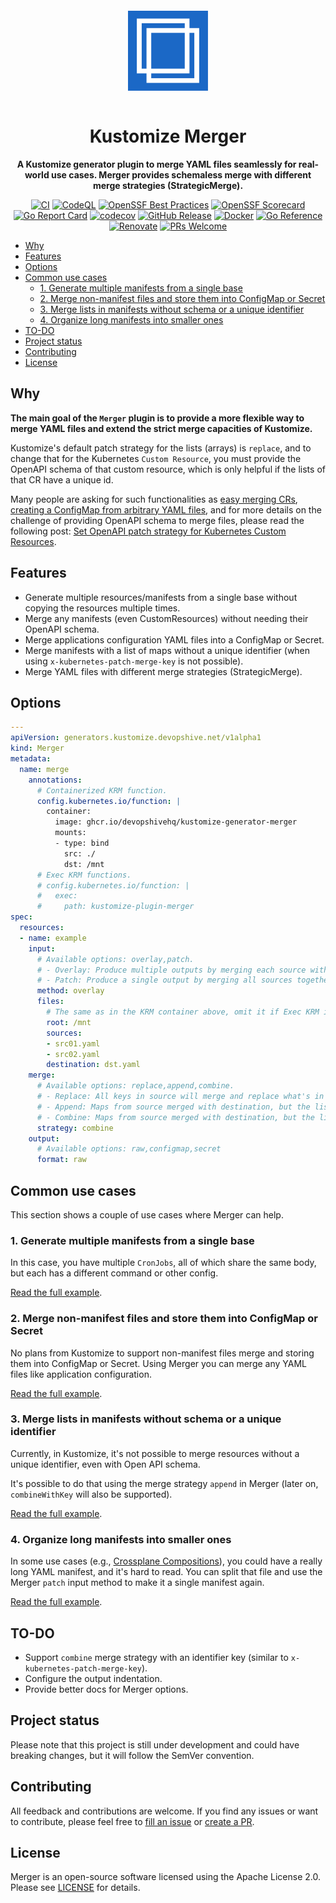 <div align="center">

<p align="center">
  <a href="https://github.com/DevOpsHiveHQ/kustomize-plugin-merger" style="display: block; padding: 1em 0;">
    <img width="128px" alt="Kustomize Merger Logo" border="0" src="img/kustomize-merger-logo.svg"/>
  </a>
</p>

<h1>Kustomize Merger</h1>
<p><b>

A Kustomize generator plugin to merge YAML files seamlessly for real-world use cases. Merger provides schemaless merge with different merge strategies (StrategicMerge).

</b></p>

[![CI](https://img.shields.io/github/actions/workflow/status/aabouzaid/kustomize-plugin-merger/.github%2Fworkflows%2Fgo-ci.yml?logo=github&label=CI&color=31c653)](https://github.com/aabouzaid/kustomize-plugin-merger/actions/workflows/go-ci.yml?query=branch%3Amain)
[![CodeQL](https://img.shields.io/github/actions/workflow/status/aabouzaid/kustomize-plugin-merger/.github%2Fworkflows%2Fgo-ci.yml?logo=github&label=CodeQL&color=31c653)](https://github.com/aabouzaid/kustomize-plugin-merger/actions/workflows/sec-codeql.yml?query=branch%3Amain)
[![OpenSSF Best Practices](https://www.bestpractices.dev/projects/7815/badge)](https://www.bestpractices.dev/projects/7815)
[![OpenSSF Scorecard](https://api.securityscorecards.dev/projects/github.com/aabouzaid/kustomize-plugin-merger/badge)](https://securityscorecards.dev/viewer/?uri=github.com/aabouzaid/kustomize-plugin-merger)
[![Go Report Card](https://goreportcard.com/badge/github.com/aabouzaid/kustomize-plugin-merger)](https://goreportcard.com/report/github.com/aabouzaid/kustomize-plugin-merger)
[![codecov](https://codecov.io/github/aabouzaid/kustomize-plugin-merger/graph/badge.svg?token=BUFRT7BO2I)](https://codecov.io/github/aabouzaid/kustomize-plugin-merger)
[![GitHub Release](https://img.shields.io/github/v/release/aabouzaid/kustomize-plugin-merger?logo=github)](https://github.com/aabouzaid/kustomize-plugin-merger/releases)
[![Docker](https://img.shields.io/badge/Docker-available-blue?logo=docker&logoColor=white)](https://github.com/aabouzaid/kustomize-plugin-merger/pkgs/container/kustomize-generator-merger)
[![Go Reference](https://pkg.go.dev/badge/github.com/aabouzaid/kustomize-plugin-merger.svg)](https://pkg.go.dev/github.com/aabouzaid/kustomize-plugin-merger)
[![Renovate](https://img.shields.io/badge/Renovate-enabled-blue?logo=renovatebot)](https://github.com/aabouzaid/kustomize-plugin-merger/issues/7)
[![PRs Welcome](https://img.shields.io/badge/PRs-welcome-brightgreen.svg)](https://github.com/aabouzaid/kustomize-plugin-merger/pulls)

</div>

- [Why](#why)
- [Features](#features)
- [Options](#options)
- [Common use cases](#common-use-cases)
  - [1. Generate multiple manifests from a single base](#1-generate-multiple-manifests-from-a-single-base)
  - [2. Merge non-manifest files and store them into ConfigMap or Secret](#2-merge-non-manifest-files-and-store-them-into-configmap-or-secret)
  - [3. Merge lists in manifests without schema or a unique identifier](#3-merge-lists-in-manifests-without-schema-or-a-unique-identifier)
  - [4. Organize long manifests into smaller ones](#4-organize-long-manifests-into-smaller-ones)
- [TO-DO](#to-do)
- [Project status](#project-status)
- [Contributing](#contributing)
- [License](#license)


## Why

**The main goal of the `Merger` plugin is to provide a more flexible way to merge YAML files
and extend the strict merge capacities of Kustomize.**

Kustomize's default patch strategy for the lists (arrays) is `replace`, and to change that
for the Kubernetes `Custom Resource`, you must provide the OpenAPI schema of that custom resource,
which is only helpful if the lists of that CR have a unique id.

Many people are asking for such functionalities as [easy merging CRs](https://stackoverflow.com/q/73655002/4547221),
[creating a ConfigMap from arbitrary YAML files](https://stackoverflow.com/q/74547569/4547221),
and for more details on the challenge of providing OpenAPI schema to merge files, please read the following post:
[Set OpenAPI patch strategy for Kubernetes Custom Resources](https://tech.aabouzaid.com/2022/11/set-openapi-patch-strategy-for-kubernetes-custom-resources-kustomize.html).


## Features

- Generate multiple resources/manifests from a single base without copying the resources multiple times.
- Merge any manifests (even CustomResources) without needing their OpenAPI schema.
- Merge applications configuration YAML files into a ConfigMap or Secret.
- Merge manifests with a list of maps without a unique identifier
  (when using `x-kubernetes-patch-merge-key` is not possible).
- Merge YAML files with different merge strategies (StrategicMerge).


## Options

```yaml
---
apiVersion: generators.kustomize.devopshive.net/v1alpha1
kind: Merger
metadata:
  name: merge
    annotations:
      # Containerized KRM function.
      config.kubernetes.io/function: |
        container:
          image: ghcr.io/devopshivehq/kustomize-generator-merger
          mounts:
          - type: bind
            src: ./
            dst: /mnt
      # Exec KRM functions.
      # config.kubernetes.io/function: |
      #   exec:
      #     path: kustomize-plugin-merger
spec:
  resources:
  - name: example
    input:
      # Available options: overlay,patch.
      # - Overlay: Produce multiple outputs by merging each source with the destination.
      # - Patch: Produce a single output by merging all sources together then with the destination.
      method: overlay
      files:
        # The same as in the KRM container above, omit it if Exec KRM is used.
        root: /mnt
        sources:
        - src01.yaml
        - src02.yaml
        destination: dst.yaml
    merge:
      # Available options: replace,append,combine.
      # - Replace: All keys in source will merge and replace what's in the destination.
      # - Append: Maps from source merged with destination, but the lists will be appended from source to destination.
      # - Combine: Maps from source merged with destination, but the lists will be combined together.
      strategy: combine
    output:
      # Available options: raw,configmap,secret
      format: raw
```


## Common use cases

This section shows a couple of use cases where Merger can help.

### 1. Generate multiple manifests from a single base

In this case, you have multiple `CronJobs`, all of which share the same body,
but each has a different command or other config.

[Read the full example](./examples/multiple-manifests-from-single-file/README.md).

### 2. Merge non-manifest files and store them into ConfigMap or Secret

No plans from Kustomize to support non-manifest files merge and storing them into ConfigMap
or Secret. Using Merger you can merge any YAML files like application configuration.

[Read the full example](./examples/non-manifest-into-configmap-or-secret/README.md).

### 3. Merge lists in manifests without schema or a unique identifier

Currently, in Kustomize, it's not possible to merge resources without a unique identifier, even with Open API schema.

It's possible to do that using the merge strategy `append` in Merger (later on, `combineWithKey` will also be supported).

[Read the full example](./examples/manifest-lists-without-schema/README.md).

### 4. Organize long manifests into smaller ones

In some use cases (e.g., [Crossplane Compositions](https://docs.crossplane.io/latest/concepts/compositions/)),
you could have a really long YAML manifest, and it's hard to read. You can split that file
and use the Merger `patch` input method to make it a single manifest again.

[Read the full example](./examples/long-omni-manifest/README.md).


## TO-DO

- Support `combine` merge strategy with an identifier key (similar to `x-kubernetes-patch-merge-key`).
- Configure the output indentation.
- Provide better docs for Merger options.


## Project status

Please note that this project is still under development and could have breaking changes,
but it will follow the SemVer convention.


## Contributing

All feedback and contributions are welcome. If you find any issues or want to contribute,
please feel free to [fill an issue](https://github.com/aabouzaid/kustomize-plugin-merger/issues)
or [create a PR](https://github.com/aabouzaid/kustomize-plugin-merger/pulls).


## License

Merger is an open-source software licensed using the Apache License 2.0. Please see [LICENSE](LICENSE) for details.
